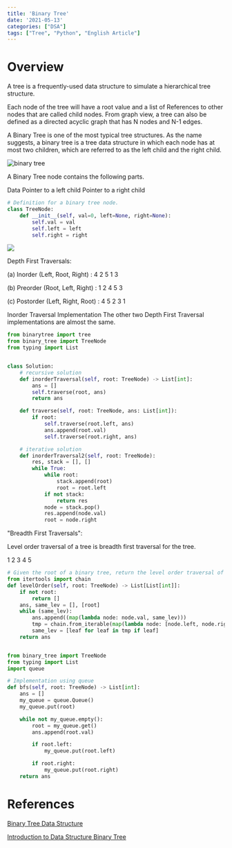 ```yaml
---
title: 'Binary Tree'
date: '2021-05-13'
categories: ["DSA"]
tags: ["Tree", "Python", "English Article"]
---
```


# Overview

A tree is a frequently-used data structure to simulate a hierarchical tree structure.

Each node of the tree will have a root value and a list of References to other nodes that are called child nodes. From graph view, a tree can also be defined as a directed acyclic graph that has N nodes and N-1 edges.

A Binary Tree is one of the most typical tree structures. As the name suggests, a binary tree is a tree data structure in which each node has at most two children, which are referred to as the left child and the right child.

![binary tree](https://media.geeksforgeeks.org/wp-content/cdn-uploads/binary-tree-to-DLL.png)

A Binary Tree node contains the following parts.

Data
Pointer to a left child
Pointer to a right child

```python
# Definition for a binary tree node.
class TreeNode:
	def __init__(self, val=0, left=None, right=None):
		self.val = val
		self.left = left
		self.right = right
```

![](https://media.geeksforgeeks.org/wp-content/cdn-uploads/2009/06/tree12.gif)

Depth First Traversals:

(a) Inorder (Left, Root, Right) : 4 2 5 1 3

(b) Preorder (Root, Left, Right) : 1 2 4 5 3

(c) Postorder (Left, Right, Root) : 4 5 2 3 1

Inorder Traversal Implementation
The other two Depth First Traversal implementations are almost the same.

```python
from binarytree import tree
from binary_tree import TreeNode
from typing import List


class Solution:
    # recursive solution
    def inorderTraversal(self, root: TreeNode) -> List[int]:
        ans = []
        self.traverse(root, ans)
        return ans

    def traverse(self, root: TreeNode, ans: List[int]):
        if root:
            self.traverse(root.left, ans)
            ans.append(root.val)
            self.traverse(root.right, ans)

    # iterative solution
    def inorderTraversal2(self, root: TreeNode):
        res, stack = [], []
        while True:
            while root:
                stack.append(root)
                root = root.left
            if not stack:
                return res
            node = stack.pop()
            res.append(node.val)
            root = node.right
```

"Breadth First Traversals":

Level order traversal of a tree is breadth first traversal for the tree.

1 2 3 4 5

```python
# Given the root of a binary tree, return the level order traversal of its nodes' values. (i.e., from left to right, level by level).
from itertools import chain
def levelOrder(self, root: TreeNode) -> List[List[int]]:
	if not root:
		return []
	ans, same_lev = [], [root]
	while (same_lev):
		ans.append((map(lambda node: node.val, same_lev)))
		tmp = chain.from_iterable(map(lambda node: [node.left, node.right], same_lev))
		same_lev = [leaf for leaf in tmp if leaf]
	return ans


from binary_tree import TreeNode
from typing import List
import queue

# Implementation using queue
def bfs(self, root: TreeNode) -> List[int]:
    ans = []
    my_queue = queue.Queue()
    my_queue.put(root)

    while not my_queue.empty():
        root = my_queue.get()
        ans.append(root.val)

        if root.left:
            my_queue.put(root.left)

        if root.right:
            my_queue.put(root.right)
    return ans
```

# References

[Binary Tree Data Structure](https://www.geeksforgeeks.org/binary-tree-data-structure/)

[Introduction to Data Structure Binary Tree](https://leetcode.com/explore/learn/card/data-structure-tree/134/traverse-a-tree/931/)
